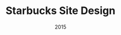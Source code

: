 ---
layout: case-study
title: Starbucks Site Design
category: case-study
permalink: /case-studies/starbucks

role: Freelance UX Lead
agency: Sapient
agency-link: https://www.sapient.com/
date: 2015
client: Starbucks
client-link: https://www.starbucks.com/

overview: <p>This is one of those projects that sticks with you. The project began with the client pushing to see more out-there explorations and never slowed down from there. Every step of the project was exciting as it was challenging. </p><p>Unfortunately, this project does not have a happy ending, mid-way through the client decided to no long work with the design team. The UX portion of the project continued for several more months until it was comopleted. However, I am unclear as to the current status of the project (I assume the project was shelved, but when we began the project the estimated completion was 2018 so one day I may wake up surprised).</p><p>That being said, I am very proud of the work created and have decided that it is a story worth telling.</p>

challenge: <p>Starbucks is a magical brand to work on, the brand loyality is through the roof & the internal teams push to innovate and change. They came to Sapient in 2014 with a responsive site and mobile app that many considered best in class. The ask was to create a website that was years ahead of any other competitor while still driving to stores, online sales and encouraging more loyalty.</p>

solution: <p>Integer posuere erat a ante venenatis dapibus posuere velit aliquet. Nullam quis risus eget urna mollis ornare vel eu leo. Nullam id dolor id nibh ultricies vehicula ut id elit. Lorem ipsum dolor sit amet, consectetur adipiscing elit. Vestibulum id ligula porta felis euismod semper.</p>
solution-image: sbx-solution.png

feature1-title: Creative Exploration
feature1-content: <p>With most redesigns of this scale, you exepct to be pushed back by the client. After the initial presentation of wireframe and design explorations, we were pushed forward. From there we concepted several unique approaches to content and navigation.</p> <p>"Dig Dug" (shown) was a design where all elements were shown in a priority ranking on the homepage & to dig into deeper content you filtered the results. The selected option "Stacker" put the focus on moving both vertically & horizontally through the site. </p>
feature1-image: sbx-feature-exploration.jpg

feature2-title: Stacker Page Navigation
feature2-content: <p>The stakcer navigation model allowed users to navigate traditionally though a site using links and the back button. The real power lied in the ability to navigate across sections (from coffee to tea, or from dark roast to light roast). This navigational construct was the key concept of the site and was continually refined.</p>
feature2-image: sbx-feature-stacker.jpg

feature3-title: Combining Sales & Marketing
feature3-content: <p>The existing Starbucks website was siloed between the eCommerce experience (get coffee mugs delievered to your house) and the marketing/in-store experience (find your closest Starbucks). A lot of effort was put into understanding the eCmommerce platform and how to streamline product sales. At the same time we had to not drive customers away that were simply looking for store hours or their rewards points balance. </p>
feature3-image: sbx-feature-ecommerce.jpg

feature4-title: Sprint Based Design
feature4-content: <p>Once the final concept was chosen. We developed a sitemap and user stories to ensure our design met all of the criteria. Though we were not partnered with an agile development team, this project used stories to ensure that when we were designing, we were ensured to design for all pages and corner cases. </p>
feature4-image: sbx-feature-stories.png

feature5-title: Store Finder
feature5-content: <p>Designing a store finder for Starbucks is akin to designing a Yelp. We needed to come up with a solution that worked just as well across a variety of cases, from finding a Reserve location in an urban center, to a drive-through store in the suburbs, to just show me the nearest open location. With all the pertinenant information available from the locator screen, the goal was to make it as fast as possible to get to your cup of coffee.</p><p>For those looking for a little bit more, we treated the individual store pages as destinations in their own right. In addition to hours and an address, we featured content from what beans were being featured this month to what track is currently playing. Adding more of a community coffee shop vibe, we designed an optional Community Board that could be moderated by a store manager.</p>
feature5-image: sbx-feature-storefinder.png

my-role: <p>I started on the project shortly after the discovery/research stage had completed. The team was very bare bones for a project this size and consisted of a producer, CD, UXD, UX lead (myself) and occasional support from Jr UX designers. The concepting portion of the project was collaborative with the CD. The majority of the UX deliverables were produced independently. The project plan and client communication was primarily handled by myself with feedback and direction fromt he producer and UXD.</p>

related1-title: AMA Site Design
related1-link: ama

related2-title: LegalShield App Design
related2-link: legalshield
---